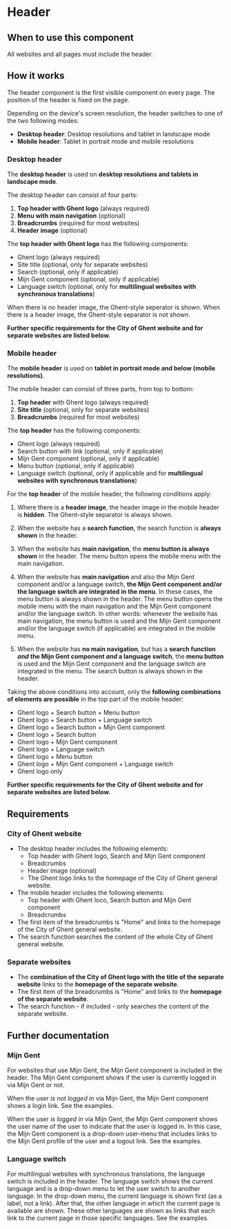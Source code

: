 # Header

## When to use this component

All websites and all pages must include the header.

## How it works

The header component is the first visible component on every page. The position of the header is fixed on the page.

Depending on the device's screen resolution, the header switches to one of the two following modes:

* **Desktop header**: Desktop resolutions and tablet in landscape mode
* **Mobile header**: Tablet in portrait mode and mobile resolutions

### Desktop header

The **desktop header** is used on **desktop resolutions and tablets in landscape mode**.

The desktop header can consist of four parts:

1. **Top header with Ghent logo** (always required)
2. **Menu with main navigation** (optional)
3. **Breadcrumbs** (required for most websites)
4. **Header image** (optional)

The **top header with Ghent logo** has the following components:

* Ghent logo (always required)
* Site title (optional, only for separate websites)
* Search (optional, only if applicable)
* Mijn Gent component (optional, only if applicable)
* Language switch (optional, only for **multilingual websites with synchronous translations**)

When there is no header image, the Ghent-style seperator is shown. When there is a header image, the Ghent-style separator is not shown.

**Further specific requirements for the City of Ghent website and for separate websites are listed below.**

### Mobile header

The **mobile header** is used on **tablet in portrait mode and below (mobile resolutions)**.

The mobile header can consist of three parts, from top to bottom:

1. **Top header** with Ghent logo (always required)
2. **Site title** (optional, only for separate websites)
3. **Breadcrumbs** (required for most websites)

The **top header** has the following components:

* Ghent logo (always required)
* Search button with link (optional, only if applicable)
* Mijn Gent component (optional, only if applicable)
* Menu button (optional, only if applicable)
* Language switch (optional, only if applicable and for **multilingual websites with synchronous translations**)

For the **top header** of the mobile header, the following conditions apply:

1. Where there is a **header image**, the header image in the mobile header is **hidden**. The Ghent-style separator is always shown.

2. When the website has a **search function**, the search function is **always shown** in the header.

3. When the website has **main navigation**, the **menu button is always shown** in the header. The menu button opens the mobile menu with the main navigation.

4. When the website has **main navigation** and also the Mijn Gent component and/or a language switch, **the Mijn Gent component and/or the language switch are integrated in the menu**. In these cases, the menu button is always shown in the header. The menu button opens the mobile menu with the main navigation and the Mijn Gent component and/or the language switch. In other words: whenever the website has main navigation, the menu button is used and the Mijn Gent component and/or the language switch (if applicable) are integrated in the mobile menu.

5. When the website has **no main navigation**, but has a **search function *and* the Mijn Gent component *and* a language switch**, the **menu button** is used and the Mijn Gent component and the language switch are integrated in the menu. The search button is always shown in the header.

Taking the above conditions into account, only the **following combinations of elements are possible** in the top part of the mobile header:

* Ghent logo + Search button + Menu button
* Ghent logo + Search button + Language switch
* Ghent logo + Search button + Mijn Gent component
* Ghent logo + Search button
* Ghent logo + Mijn Gent component
* Ghent logo + Language switch
* Ghent logo + Menu button
* Ghent logo + Mijn Gent component + Language switch
* Ghent logo only

**Further specific requirements for the City of Ghent website and for separate websites are listed below.**

## Requirements

### City of Ghent website

* The desktop header includes the following elements:
    * Top header with Ghent logo, Search and Mijn Gent component
    * Breadcrumbs
    * Header image (optional)
    * The Ghent logo links to the homepage of the City of Ghent general website.
* The mobile header includes the following elements:
    * Top header with Ghent loco, Search button and Mijn Gent component
    * Breadcrumbs
* The first item of the breadcrumbs is "Home" and links to the homepage of the City of Ghent general website.
* The search function searches the content of the whole City of Ghent general website.

### Separate websites

* The **combination of the City of Ghent logo with the title of the separate website** links to the **homepage of the separate website**.
* The first item of the breadcrumbs is "Home" and links to the **homepage of the separate website**.
* The search function - if included - only searches the content of the separate website.

## Further documentation

### Mijn Gent

For websites that use Mijn Gent, the Mijn Gent component is included in the header. The Mijn Gent component shows if the user is currently logged in via Mijn Gent or not.

When the user *is not logged in* via Mijn Gent, the Mijn Gent component shows a login link. See the examples.

When the user *is logged in* via Mijn Gent, the Mijn Gent component shows the user name of the user to indicate that the user is logged in. In this case, the Mijn Gent component is a drop-down user-menu that includes links to the Mijn Gent profile of the user and a logout link. See the examples.

### Language switch

For multilingual websites with synchronous translations, the language switch is included in the header. The language switch shows the current language and is a drop-down menu to let the user switch to another language. In the drop-down menu, the current language is shown first (as a label, not a link). After that, the other language in which the current page is available are shown. These other languages are shown as links that each link to the current page in those specific languages. See the examples.